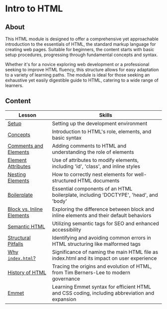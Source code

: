 <h1>
  <span class="prefix"></span>
  <span class="headline">Intro to HTML</span>
</h1>

## About

This HTML module is designed to offer a comprehensive yet approachable introduction to the essentials of HTML, the standard markup language for creating web pages. Suitable for beginners, the content starts with basic setup procedures, progressing through fundamental concepts and syntax.

Whether it's for a novice exploring web development or a professional seeking to improve HTML fluency, this structure allows for easy adaptation to a variety of learning paths. The module is ideal for those seeking an exhaustive yet easily digestible guide to HTML, catering to a wide range of learners.

## Content

| Lesson                                                            | Skills                                                                                        |
| ----------------------------------------------------------------- | --------------------------------------------------------------------------------------------- |
| [Setup](./setup/README.md)                                        | Setting up the development environment                                                        |
| [Concepts](./concepts/README.md)                                  | Introduction to HTML's role, elements, and basic syntax                                       |
| [Comments and Elements](./comments-and-elements/README.md)        | Adding comments to HTML and understanding the role of elements                                |
| [Element Attributes](./element-attributes/README.md)              | Use of attributes to modify elements, including 'id', 'class', and inline styles              |
| [Nesting Elements](./nesting-elements/README.md)                  | How to correctly nest elements for well-structured HTML documents                             |
| [Boilerplate](./boilerplate/README.md)                            | Essential components of an HTML boilerplate, including 'DOCTYPE', 'head', and 'body'          |
| [Block vs. Inline Elements](./block-vs-inline-elements/README.md) | Exploring the difference between block and inline elements and their default behaviors        |
| [Semantic HTML](./semantic-html/README.md)                        | Utilizing semantic tags for SEO and enhanced accessibility                                    |
| [Structural Pitfalls](./structural-pitfalls/README.md)            | Identifying and avoiding common errors in HTML structuring like malformed tags                |
| [Why `index.html`?](./why-index/README.md)                        | Significance of naming the main HTML file as index.html and its impact on user experience     |
| [History of HTML](./history-of-html/README.md)                    | Tracing the origins and evolution of HTML, from Tim Berners-Lee to modern governance          |
| [Emmet](./emmet/README.md)                                        | Learning Emmet syntax for efficient HTML and CSS coding, including abbreviation and expansion |

